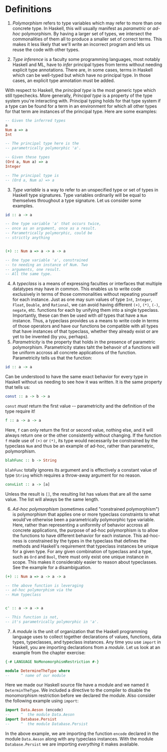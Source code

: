 # Definitions

1. _Polymorphism_ refers to type variables which may refer to more than one concrete type. In Haskell, this will usually manifest as _parametric_ or _ad-hoc_ polymorphism. By having a larger set of types, we intersect the commonalities of them all to produce a smaller set of correct terms. This makes it less likely that we'll write an incorrect program and lets us reuse the code with other types.

2. _Type inference_ is a faculty some programming languages, most notably Haskell and ML, have to _infer_ principal types from terms without needing explicit type annotations. There are, in some cases, terms in Haskell which can be well-typed but which have no principal type. In those cases, an explicit type annotation must be added.

With respect to Haskell, the _principal type_ is the most generic type which still typechecks. More generally, _Principal type_ is a property of the type system you're interacting with. Principal typing holds for that type system if a type can be found for a term in an environment for which all other types for that term are instances of the principal type. Here are some examples:

```haskell
-- Given the inferred types
a
Num a => a
Int

-- The principal type here is the
-- parametrically polymorphic 'a'.

-- Given these types
(Ord a, Num a) => a
Integer

-- The principal type is
-- (Ord a, Num a) => a
```

3. _Type variable_ is a way to refer to an unspecified type or set of types in Haskell type signatures. Type variables ordinarily will be equal to themselves throughout a type signature. Let us consider some examples.

```haskell
id :: a -> a

-- One type variable 'a' that occurs twice,
-- once as an argument, once as a result.
-- Parametrically polymorphic, could be
-- strictly anything


(+) :: Num a => a -> a -> a

-- One type variable 'a', constrained
-- to needing an instance of Num. Two
-- arguments, one result.
-- All the same type.
```

4. A _typeclass_ is a means of expressing faculties or interfaces that multiple datatypes may have in common. This enables us to write code exclusively in terms of those commonalities without repeating yourself for each instance. Just as one may sum values of type `Int`, `Integer`, `Float`, `Double`, and `Rational`, we can avoid having different `(+)`, `(*)`, `(-)`, `negate`, etc. functions for each by unifying them into a single typeclass. Importantly, these can then be used with _all_ types that have a `Num` instance. Thus, a typeclass provides us a means to write code in terms of those operators and have our functions be compatible with all types that have instances of that typeclass, whether they already exist or are yet to be invented (by you, perhaps).
5. _Parametricity_ is the property that holds in the presence of parametric polymorphism. Parametricity states taht the behavoir of a functions will be uniform accross all concrete applications of the function. Parametricity tells us that the function:

```haskell
id :: a -> a
```

Can be understood to have the same exact behavior for every type in Haskell without us needing to see how it was written. It is the same property that tells us:

```haskell
const :: a -> b -> a
```

`const` _must_ return the first value -- parametricity and the definition of the type require it!

```haskell
f :: a -> a -> a
```

Here, `f` can only return the first or second value, nothing else, and it will always return one or the other consistently without changing. If the function `f` made use of `(+)` or `(*)`, its type would necessarily be constrained by the typeclass `Num` and thus be an example of ad-hoc, rather than parametric, polymorphism.

```haskell
blahFunc :: b -> String
```

`blahFunc` totally ignores its argument and is effectively a constant value of type `String` which requires a throw-away argument for no reason.

```haskell
convList :: a -> [a]
```

Unless the result is `[]`, the resulting list has values that are all the same value. The list will always be the same length.

6. _Ad-hoc polymorphism_ (sometimes called "constrained polymorphism") is polymorphism that applies one or more typeclass constraints to what would've otherwise been a parametrically polymorphic type variable. Here, rather than representing a uniformity of behavior accross all concrete applications, the purpose of ad-hoc polymorphism is to allow the functions to have different behavior for each instance. This ad-hoc-ness is constrained by the types in the typeclass that defines the methods and Haskell's requirement that typeclass instances be unique for a given type. For any given combination of typeclass and a type, such as `Ord` and `Bool`, there must only exist one unique instance in scope. This makes it considerably easier to reason about typeclasses. See the example for a disambiguation.

```haskell
(+) :: Num a => a -> a -> a

-- the above function is leveraging
-- ad-hoc polymorphism via the
-- Hum typeclass


c' :: a -> a -> a

-- This function is not,
-- it's parametrically polymorphic in 'a'.
```

7. A _module_ is the unit of organization that the Haskell programming language uses to collect together declarations of values, functions, data types, typeclasses, and typeclass instances. Any time you use `import` in Haskell, you are importing declarations from a _module_. Let us look at an example from the chapter exercise:

```haskell
{-# LANGUAGE NoMonomorphismRestriction #-}

module DetermineTheType where
--     ^ name of our module
```

Here we made our Haskell source file have a module and we named it `DeterminTheType`. We included a directive to the compiler to disable the monomorphism restriction before we declared the module. Also consider the following example using `import`:

```haskell
import Data.Aeson (encode)
--     ^  the module Data.Aeson
import Database.Persist
--     ^  the module Database.Persist
```

In the above example, we are importing the function `encode` declared in the module `Data.Aeson` along with any typeclass instances. With the module `Database.Persist` we are importing _everything_ it makes available.
